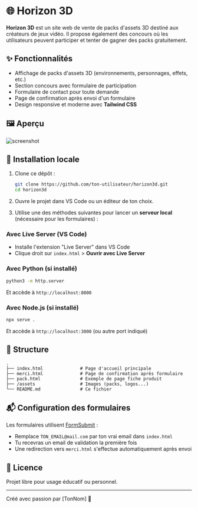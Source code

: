 # 🌐 Horizon 3D

**Horizon 3D** est un site web de vente de packs d'assets 3D destiné aux créateurs de jeux vidéo. Il propose également des concours où les utilisateurs peuvent participer et tenter de gagner des packs gratuitement.

## ✨ Fonctionnalités

- Affichage de packs d'assets 3D (environnements, personnages, effets, etc.)
- Section concours avec formulaire de participation
- Formulaire de contact pour toute demande
- Page de confirmation après envoi d'un formulaire
- Design responsive et moderne avec **Tailwind CSS**

## 🖼 Aperçu

![screenshot](screenshot.png) <!-- Tu peux ajouter une capture d'écran de ton site ici -->

## 🚀 Installation locale

1. Clone ce dépôt :
   ```bash
   git clone https://github.com/ton-utilisateur/horizon3d.git
   cd horizon3d
   ```

2. Ouvre le projet dans VS Code ou un éditeur de ton choix.

3. Utilise une des méthodes suivantes pour lancer un **serveur local** (nécessaire pour les formulaires) :

### Avec Live Server (VS Code)
- Installe l'extension "Live Server" dans VS Code
- Clique droit sur `index.html` > **Ouvrir avec Live Server**

### Avec Python (si installé)
```bash
python3 -m http.server
```
Et accède à `http://localhost:8000`

### Avec Node.js (si installé)
```bash
npx serve .
```
Et accède à `http://localhost:3000` (ou autre port indiqué)

## 📂 Structure
```
.
├── index.html              # Page d'accueil principale
├── merci.html              # Page de confirmation après formulaire
├── pack.html               # Exemple de page fiche produit
├── /assets                 # Images (packs, logos...)
└── README.md               # Ce fichier
```

## 📬 Configuration des formulaires
Les formulaires utilisent [FormSubmit](https://formsubmit.co) :
- Remplace `TON_EMAIL@mail.com` par ton vrai email dans `index.html`
- Tu recevras un email de validation la première fois
- Une redirection vers `merci.html` s'effectue automatiquement après envoi

## 📄 Licence
Projet libre pour usage éducatif ou personnel.

---
Créé avec passion par [TonNom] 💙
